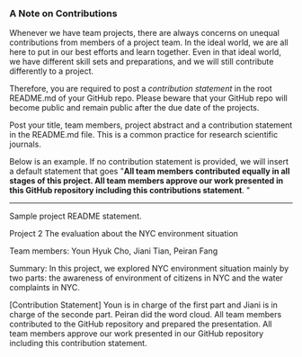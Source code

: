### A Note on Contributions

Whenever we have team projects, there are always concerns on unequal contributions from members of a project team. In the ideal world, we are all here to put in our best efforts and learn together. Even in that ideal world, we have different skill sets and preparations, and we will still contribute differently to a project. 

Therefore, you are required to post a *contribution statement* in the root README.md of your GitHub repo. Please beware that your GitHub repo will become public and remain public after the due date of the projects. 

Post your title, team members, project abstract and a contribution statement in the README.md file.  This is a common practice for research scientific journals. 

Below is an example. If no contribution statement is provided, we will insert a default statement that goes "**All team members contributed equally in all stages of this project. All team members approve our work presented in this GitHub repository including this contributions statement**. "

---
Sample project README statement.

Project 2 The evaluation about the NYC environment situation

Team members: Youn Hyuk Cho, Jiani Tian, Peiran Fang

Summary: In this project, we explored NYC environment situation mainly by two parts: the awareness of environment of citizens in NYC and the water complaints in NYC. 

[Contribution Statement] Youn is in charge of the first part and Jiani is in charge of the seconde part. Peiran did the word cloud. All team members contributed to the GitHub repository and prepared the presentation. All team members approve our work presented in our GitHub repository including this contribution statement.
